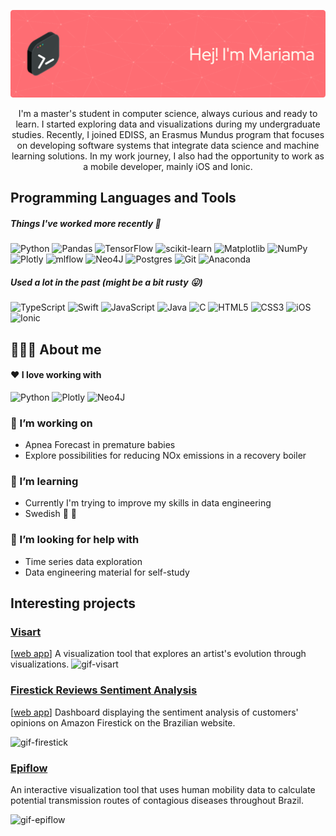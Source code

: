 ![Header](./github-header-image.png)


<p align="center">I'm a master's student in computer science, always curious and ready to learn. I started exploring data and visualizations during my undergraduate studies. Recently, I joined EDISS, an Erasmus Mundus program that focuses on developing software systems that integrate data science and machine learning solutions. In my work journey, I also had the opportunity to work as a mobile developer, mainly iOS and Ionic.</p>



## Programming Languages and Tools 

##### Things I've worked more recently :muscle:

![Python](https://img.shields.io/badge/python-3670A0?style=for-the-badge&logo=python&logoColor=ffdd54) ![Pandas](https://img.shields.io/badge/pandas-%23150458.svg?style=for-the-badge&logo=pandas&logoColor=white) ![TensorFlow](https://img.shields.io/badge/TensorFlow-%23FF6F00.svg?style=for-the-badge&logo=TensorFlow&logoColor=white) ![scikit-learn](https://img.shields.io/badge/scikit--learn-%23F7931E.svg?style=for-the-badge&logo=scikit-learn&logoColor=white)  ![Matplotlib](https://img.shields.io/badge/Matplotlib-%23ffffff.svg?style=for-the-badge&logo=Matplotlib&logoColor=black)  ![NumPy](https://img.shields.io/badge/numpy-%23013243.svg?style=for-the-badge&logo=numpy&logoColor=white) ![Plotly](https://img.shields.io/badge/Plotly-%233F4F75.svg?style=for-the-badge&logo=plotly&logoColor=white) ![mlflow](https://img.shields.io/badge/mlflow-%23d9ead3.svg?style=for-the-badge&logo=numpy&logoColor=blue) ![Neo4J](https://img.shields.io/badge/Neo4j-008CC1?style=for-the-badge&logo=neo4j&logoColor=white) ![Postgres](https://img.shields.io/badge/postgres-%23316192.svg?style=for-the-badge&logo=postgresql&logoColor=white) ![Git](https://img.shields.io/badge/git-%23F05033.svg?style=for-the-badge&logo=git&logoColor=white) ![Anaconda](https://img.shields.io/badge/Anaconda-%2344A833.svg?style=for-the-badge&logo=anaconda&logoColor=white)



##### Used a lot in the past (might be a bit rusty :stuck_out_tongue:)

![TypeScript](https://img.shields.io/badge/typescript-%23007ACC.svg?style=for-the-badge&logo=typescript&logoColor=white) ![Swift](https://img.shields.io/badge/swift-F54A2A?style=for-the-badge&logo=swift&logoColor=white) ![JavaScript](https://img.shields.io/badge/javascript-%23323330.svg?style=for-the-badge&logo=javascript&logoColor=%23F7DF1E) ![Java](https://img.shields.io/badge/java-%23ED8B00.svg?style=for-the-badge&logo=openjdk&logoColor=white) ![C](https://img.shields.io/badge/c-%2300599C.svg?style=for-the-badge&logo=c&logoColor=white) ![HTML5](https://img.shields.io/badge/html5-%23E34F26.svg?style=for-the-badge&logo=html5&logoColor=white) ![CSS3](https://img.shields.io/badge/css3-%231572B6.svg?style=for-the-badge&logo=css3&logoColor=white) ![iOS](https://img.shields.io/badge/iOS-000000?style=for-the-badge&logo=ios&logoColor=white)![Ionic](https://img.shields.io/badge/Ionic-%233880FF.svg?style=for-the-badge&logo=Ionic&logoColor=white)



## 👩🏽‍💻 About me

#### :heart: I love working with 

![Python](https://img.shields.io/badge/python-3670A0?style=for-the-badge&logo=python&logoColor=ffdd54) ![Plotly](https://img.shields.io/badge/Plotly-%233F4F75.svg?style=for-the-badge&logo=plotly&logoColor=white) ![Neo4J](https://img.shields.io/badge/Neo4j-008CC1?style=for-the-badge&logo=neo4j&logoColor=white)


### 🔭 I’m working on

- Apnea Forecast in premature babies
- Explore possibilities for reducing NOx emissions in a recovery boiler

### 🌱 I’m learning

- Currently I'm trying to improve my skills in data engineering
- Swedish :yellow_heart: :blue_heart:
  

### 🤔 I’m looking for help with

- Time series data exploration
- Data engineering material for self-study


## Interesting projects

### **[Visart](https://github.com/lucascouri2/residencia-vizart)** 

[[web app](https://visart.onrender.com/)]
A visualization tool that explores an artist's evolution through visualizations.
![gif-visart](https://github.com/mariamaOlive/mariamaOlive/assets/2599977/94234d6a-09e0-48e2-ad1d-c33a626d85e8)

### **[Firestick Reviews Sentiment Analysis](https://github.com/lucascouri2/residencia-mineracao)** 
[[web app](https://sentiment-analysis-firestick.streamlit.app/)]
Dashboard displaying the sentiment analysis of customers' opinions on Amazon Firestick on the Brazilian website.

![gif-firestick](https://github.com/mariamaOlive/mariamaOlive/assets/2599977/5c0a59f2-bc57-420f-8d74-5b886158c303)

### **[Epiflow](https://github.com/mariamaOlive/alerta-pandemia)**
An interactive visualization tool that uses human mobility data to calculate potential transmission routes of contagious diseases throughout Brazil.

![gif-epiflow](https://github.com/mariamaOlive/mariamaOlive/assets/2599977/7c33fa73-f8cc-42e9-97ec-bbc4511f5502)




